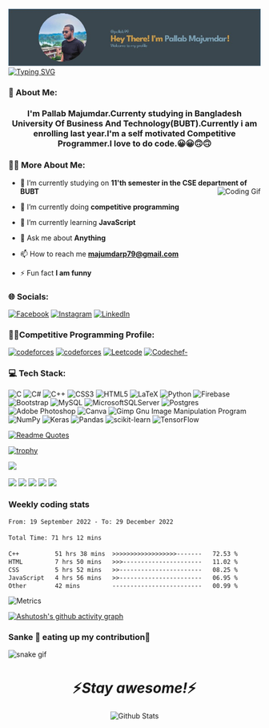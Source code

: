![](https://github.com/pallab99/pallab99/blob/main/image.png)
[![Typing SVG](https://readme-typing-svg.demolab.com?font=Fira+Code&pause=1000&color=F71664&center=true&vCenter=true&width=450&height=60&lines=Competitive+Programmer;Always+learning+new+things)](https://github.com/pallab99)

### 👨‍ About Me:
<h3 align="center">I'm Pallab Majumdar.Currenty studying in Bangladesh University Of Business And Technology(BUBT).Currently i am enrolling last year.I'm a self motivated Competitive Programmer.I love to do code.😀😀🙃🙃</h3>

### 🧑‍🦰 More About Me:
- 🔭 I’m currently studying on **11'th semester in the CSE department of BUBT** <img align="right" src="https://media.giphy.com/media/qgQUggAC3Pfv687qPC/giphy.gif" alt="Coding Gif">

- 🌱 I’m currently doing **competitive programming**

- 🌱 I’m currently learning **JavaScript**

- 💬 Ask me about **Anything**

- 📫 How to reach me **majumdarp79@gmail.com**

- ⚡ Fun fact **I am funny** 

### 🌐 Socials:
[![Facebook](https://img.shields.io/badge/Facebook-%231877F2.svg?logo=Facebook&logoColor=white)](https://facebook.com/pallab.majumdar.99) [![Instagram](https://img.shields.io/badge/Instagram-%23E4405F.svg?logo=Instagram&logoColor=white)](https://instagram.com/pallab.majumdar/) [![LinkedIn](https://img.shields.io/badge/LinkedIn-%230077B5.svg?logo=linkedin&logoColor=white)](https://linkedin.com/in/pallab-majumdar-a4a91714a/)  

### 🧑‍💻Competitive Programming Profile:
[![codeforces](https://img.shields.io/badge/codeforces-1c97d3?logo=codeforces&logoColor=white)](https://codeforces.com/profile/_pallab_99) [![codeforces](https://img.shields.io/badge/Uva%20Online%20Judge-c31756?logo=uvaonlinejudge&logoColor=white)](https://onlinejudge.org/index.php?option=com_onlinejudge&Itemid=15)  [![Leetcode](https://img.shields.io/badge/Leetcode-ff8a00?logo=leetcode&logoColor=white)](https://leetcode.com/pallab1999/) [![Codechef-](https://img.shields.io/badge/Codechef-be6530?logo=codechef&logoColor=white)](https://www.codechef.com/users/pallab99) 


### 💻 Tech Stack:
![C](https://img.shields.io/badge/c-%2300599C.svg?style=for-the-badge&logo=c&logoColor=white) ![C#](https://img.shields.io/badge/c%23-%23239120.svg?style=for-the-badge&logo=c-sharp&logoColor=white) ![C++](https://img.shields.io/badge/c++-%2300599C.svg?style=for-the-badge&logo=c%2B%2B&logoColor=white) ![CSS3](https://img.shields.io/badge/css3-%231572B6.svg?style=for-the-badge&logo=css3&logoColor=white) ![HTML5](https://img.shields.io/badge/html5-%23E34F26.svg?style=for-the-badge&logo=html5&logoColor=white) ![LaTeX](https://img.shields.io/badge/latex-%23008080.svg?style=for-the-badge&logo=latex&logoColor=white) ![Python](https://img.shields.io/badge/python-3670A0?style=for-the-badge&logo=python&logoColor=ffdd54) ![Firebase](https://img.shields.io/badge/firebase-%23039BE5.svg?style=for-the-badge&logo=firebase) ![Bootstrap](https://img.shields.io/badge/bootstrap-%23563D7C.svg?style=for-the-badge&logo=bootstrap&logoColor=white) ![MySQL](https://img.shields.io/badge/mysql-%2300f.svg?style=for-the-badge&logo=mysql&logoColor=white) ![MicrosoftSQLServer](https://img.shields.io/badge/Microsoft%20SQL%20Sever-CC2927?style=for-the-badge&logo=microsoft%20sql%20server&logoColor=white) ![Postgres](https://img.shields.io/badge/postgres-%23316192.svg?style=for-the-badge&logo=postgresql&logoColor=white) ![Adobe Photoshop](https://img.shields.io/badge/adobephotoshop-%2331A8FF.svg?style=for-the-badge&logo=adobephotoshop&logoColor=white) ![Canva](https://img.shields.io/badge/Canva-%2300C4CC.svg?style=for-the-badge&logo=Canva&logoColor=white) ![Gimp Gnu Image Manipulation Program](https://img.shields.io/badge/Gimp-657D8B?style=for-the-badge&logo=gimp&logoColor=FFFFFF) ![NumPy](https://img.shields.io/badge/numpy-%23013243.svg?style=for-the-badge&logo=numpy&logoColor=white) ![Keras](https://img.shields.io/badge/Keras-%23D00000.svg?style=for-the-badge&logo=Keras&logoColor=white) ![Pandas](https://img.shields.io/badge/pandas-%23150458.svg?style=for-the-badge&logo=pandas&logoColor=white) ![scikit-learn](https://img.shields.io/badge/scikit--learn-%23F7931E.svg?style=for-the-badge&logo=scikit-learn&logoColor=white) ![TensorFlow](https://img.shields.io/badge/TensorFlow-%23FF6F00.svg?style=for-the-badge&logo=TensorFlow&logoColor=white)


[![Readme Quotes](https://quotes-github-readme.vercel.app/api?type=horizontal&theme=dark)](https://github.com/piyushsuthar/github-readme-quotes)

[![trophy](https://github-profile-trophy.vercel.app/?username=pallab99&theme=dark_lover&no-bg=true&no-frame=true&layout=compact)](https://github.com/ryo-ma/github-profile-trophy)

![](https://komarev.com/ghpvc/?username=pallab99&label=PROFILE+VIEWS&color=blueviolet&style=plastic)

![](http://github-profile-summary-cards.vercel.app/api/cards/profile-details?username=pallab99&theme=2077)
![](http://github-profile-summary-cards.vercel.app/api/cards/repos-per-language?username=pallab99&theme=2077)
![](http://github-profile-summary-cards.vercel.app/api/cards/most-commit-language?username=pallab99&theme=2077)
![](http://github-profile-summary-cards.vercel.app/api/cards/stats?username=pallab99&theme=2077)
![](http://github-profile-summary-cards.vercel.app/api/cards/productive-time?username=pallab99&theme=2077&utcOffset=8)


### Weekly coding stats
<!--START_SECTION:waka-->

```text
From: 19 September 2022 - To: 29 December 2022

Total Time: 71 hrs 12 mins

C++          51 hrs 38 mins  >>>>>>>>>>>>>>>>>>-------   72.53 %
HTML         7 hrs 50 mins   >>>----------------------   11.02 %
CSS          5 hrs 52 mins   >>-----------------------   08.25 %
JavaScript   4 hrs 56 mins   >>-----------------------   06.95 %
Other        42 mins         -------------------------   00.99 %
```

<!--END_SECTION:waka-->

![Metrics](https://metrics.lecoq.io/pallab99?template=classic&base.indepth=true&isocalendar=1&languages=1&achievements=1&base=header%2C%20activity%2C%20community%2C%20repositories%2C%20metadata&base.indepth=true&base.hireable=false&base.skip=false&isocalendar=false&isocalendar.duration=half-year&languages=false&languages.limit=8&languages.threshold=0%25&languages.other=false&languages.colors=github&languages.sections=most-used&languages.indepth=false&languages.analysis.timeout=15&languages.categories=markup%2C%20programming&languages.recent.categories=markup%2C%20programming&languages.recent.load=300&languages.recent.days=14&achievements=false&achievements.threshold=C&achievements.secrets=true&achievements.display=compact&achievements.limit=0&config.timezone=Asia%2FDhaka)

[![Ashutosh's github activity graph](https://activity-graph.herokuapp.com/graph?username=pallab99&theme=rogue&layout=compact)](https://github.com/ashutosh00710/github-readme-activity-graph)
### Sanke 🐍 eating up my contribution🙂
![snake gif](https://github.com/pallab99/pallab99/blob/output/github-contribution-grid-snake.gif)

<h1 align='center'>⚡️<i>Stay awesome!</i>⚡️</h1>

<p align="center">
        <img src="https://raw.githubusercontent.com/mayhemantt/mayhemantt/Update/svg/Bottom.svg" alt="Github Stats" />
</p>

